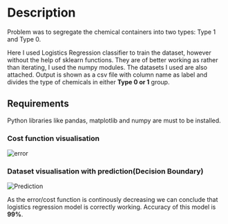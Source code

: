 # Description
Problem was to segregate the chemical containers into two types: Type 1 and Type 0.

Here I used Logistics Regression classifier to train the dataset, however without the help of sklearn functions. 
They are of better working as rather than iterating, I used the numpy modules. The datasets I used are also attached.
Output is shown as a csv file with column name as label and divides the type of chemicals in either 
**Type 0 or 1** group.

## Requirements
Python libraries like pandas, matplotlib and numpy are must to be installed.

### Cost function visualisation
![error](https://user-images.githubusercontent.com/56446640/84475934-ff8bef00-acaa-11ea-8256-bb9f7d4cca0f.png)


### Dataset visualisation with prediction(Decision Boundary)
![Prediction](https://user-images.githubusercontent.com/56446640/84475840-d8cdb880-acaa-11ea-8d4c-ca7603bf6403.png)


As the error/cost function is continously decreasing we can conclude that logistics regression model is correctly working.
Accuracy of this model is **99%**.